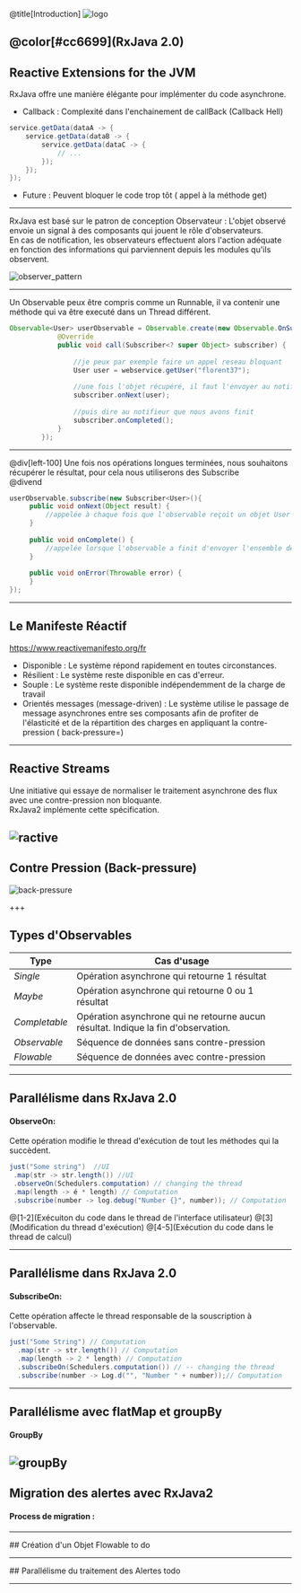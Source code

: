 @title[Introduction]
![logo](assets/images/rx_logo.png) 

## @color[#cc6699](RxJava 2.0)
Reactive Extensions for the JVM
---

RxJava offre une manière élégante pour implémenter du code asynchrone.
* Callback : Complexité dans l'enchainement de callBack (Callback Hell)

```java
service.getData(dataA -> {
    service.getData(dataB -> {
        service.getData(dataC -> {
            // ...
        });
    });        
});
```
 * Future : Peuvent bloquer le code trop tôt ( appel à la méthode get) 
---

RxJava est basé sur le patron de conception Observateur :
L'objet observé envoie un signal à des composants qui jouent le rôle d'observateurs.  
 En cas de notification, les observateurs effectuent alors l'action adéquate en fonction des informations qui parviennent depuis les modules qu'ils observent.  
 
![observer_pattern](assets/images/observer.png)   

---
Un Observable peux être compris comme un Runnable, il va contenir une méthode qui va être executé dans un Thread différent.

```java
Observable<User> userObservable = Observable.create(new Observable.OnSubscribe<User>() {
            @Override
            public void call(Subscriber<? super Object> subscriber) {
                 
                //je peux par exemple faire un appel reseau bloquant
                User user = webservice.getUser("florent37");
 
                //une fois l'objet récupéré, il faut l'envoyer au notifieur,
                subscriber.onNext(user);
 
                //puis dire au notifieur que nous avons finit
                subscriber.onCompleted();
            }
        });
```
---
@div[left-100]
Une fois nos opérations longues terminées, nous souhaitons récupérer le résultat, pour cela nous utiliserons des Subscribe  
@divend
```java
userObservable.subscribe(new Subscriber<User>(){
     public void onNext(Object result) {
         //appelée à chaque fois que l'observable reçoit un objet User
     }
 
     public void onComplete() {
         //appelée lorsque l'observable a finit d'envoyer l'ensemble des objets User
     }
 
     public void onError(Throwable error) {
     }
});
```
---
## Le Manifeste Réactif  
https://www.reactivemanifesto.org/fr

- Disponible : Le système répond rapidement en toutes circonstances.
- Résilient : Le système reste disponible en cas d'erreur.
- Souple : Le système reste disponible indépendemment de la charge de travail
- Orientés messages (message-driven) : Le système utilise le passage de message asynchrones
entre ses composants afin de profiter de l'élasticité et  de la répartition des charges en appliquant la contre-pression ( back-pressure=)
---
## Reactive Streams
Une initiative qui essaye de normaliser le traitement asynchrone des flux avec une contre-pression non bloquante.  
RxJava2 implémente cette spécification.

![ractive](assets/images/reactive-streams-communication-flow.png)
---
## Contre Pression (Back-pressure)
![back-pressure](assets/images/backpressure.jpg)

+++
## Types d'Observables

| Type          | Cas d'usage                                       |
|---------------|---------------------------------------------------|
| *Single*      | Opération asynchrone qui retourne 1 résultat      |
| *Maybe*       | Opération asynchrone qui retourne 0 ou 1 résultat |
| *Completable* | Opération asynchrone qui ne retourne aucun résultat. Indique la fin d'observation. | 
| *Observable*  | Séquence de données sans contre-pression |
| *Flowable*    | Séquence de données avec contre-pression |

---
## Parallélisme dans RxJava 2.0
#### ObserveOn:
Cette opération modifie le thread d'exécution de tout les méthodes qui la succèdent.  

```java
just("Some string")  //UI
 .map(str -> str.length()) //UI
 .observeOn(Schedulers.computation) // changing the thread
 .map(length -> é * length) // Computation
 .subscribe(number -> log.debug("Number {}", number)); // Computation
```

@[1-2](Exécuiton du code dans le thread de l'interface utilisateur)
@[3](Modification du thread d'exécution)
@[4-5](Exécution du code dans le thread de calcul)  

---
## Parallélisme dans RxJava 2.0
#### SubscribeOn:
Cette opération affecte le thread responsable de la souscription à l'observable.
```java
just("Some String") // Computation
  .map(str -> str.length()) // Computation
  .map(length -> 2 * length) // Computation
  .subscribeOn(Schedulers.computation()) // -- changing the thread
  .subscribe(number -> Log.d("", "Number " + number));// Computation
 ```
---
 ## Parallélisme avec flatMap et groupBy  
 #### GroupBy
 
![groupBy](assets/images/groupBy.png)
---
## Migration des alertes avec RxJava2
#### Process de migration : 

---
## Création d'un Objet Flowable
to do 

---
## Parallélisme du traitement des Alertes
todo 

---
 